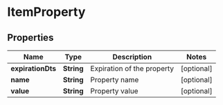 

# ItemProperty


## Properties

| Name | Type | Description | Notes |
|------------ | ------------- | ------------- | -------------|
|**expirationDts** | **String** | Expiration of the property |  [optional] |
|**name** | **String** | Property name |  [optional] |
|**value** | **String** | Property value |  [optional] |



